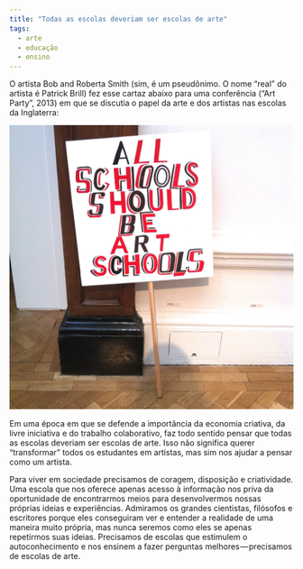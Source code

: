 ```yaml
---
title: "Todas as escolas deveriam ser escolas de arte"
tags: 
  - arte
  - educação
  - ensino
---
```


O artista Bob and Roberta Smith (sim, é um pseudônimo. O nome “real” do artista é Patrick Brill) fez esse cartaz abaixo para uma conferência (“Art Party”, 2013) em que se discutia o papel da arte e dos artistas nas escolas da Inglaterra:

<img src="/assets/images/bobandrobertasmith.jpg">

Em uma época em que se defende a importância da economia criativa, da livre iniciativa e do trabalho colaborativo, faz todo sentido pensar que todas as escolas deveriam ser escolas de arte. Isso não significa querer “transformar” todos os estudantes em artistas, mas sim nos ajudar a pensar como um artista.

Para viver em sociedade precisamos de coragem, disposição e criatividade. Uma escola que nos oferece apenas acesso à informação nos priva da oportunidade de encontrarmos meios para desenvolvermos nossas próprias ideias e experiências. Admiramos os grandes cientistas, filósofos e escritores porque eles conseguiram ver e entender a realidade de uma maneira muito própria, mas nunca seremos como eles se apenas repetirmos suas ideias. Precisamos de escolas que estimulem o autoconhecimento e nos ensinem a fazer perguntas melhores — precisamos de escolas de arte.
